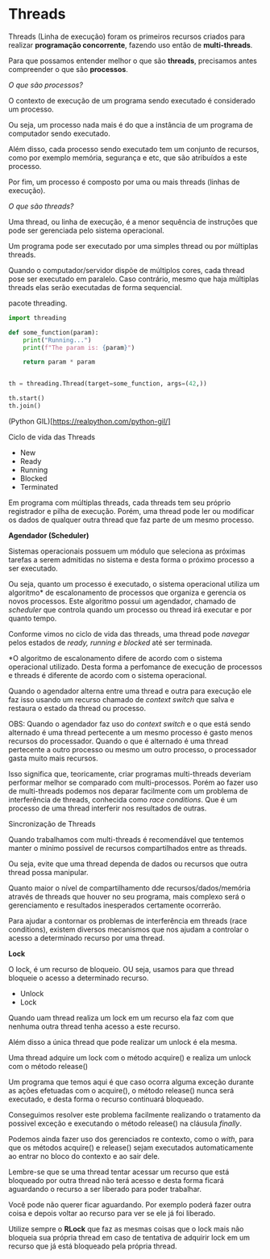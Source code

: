 # Threads

Threads (Linha de execução) foram os primeiros recursos criados para realizar **programação concorrente**, fazendo uso então de **multi-threads**.

Para que possamos entender melhor o que são **threads**, precisamos antes compreender o que são **processos**.

*O que são processos?*

O contexto de execução de um programa sendo executado é considerado um processo.

Ou seja, um processo nada mais é do que a instância de um programa de computador sendo executado.

Além disso, cada processo sendo executado tem um conjunto de recursos, como por exemplo memória, segurança e etc, que são atribuídos a este processo.

Por fim, um processo é composto por uma ou mais threads (linhas de execução).

*O que são threads?*

Uma thread, ou linha de execução, é a menor sequência de instruções que pode ser gerenciada pelo sistema operacional.

Um programa pode ser executado por uma simples thread ou por múltiplas threads.

Quando o computador/servidor dispõe de múltiplos cores, cada thread pose ser executado em paralelo. Caso contrário, mesmo que haja múltiplas threads elas serão executadas de forma sequencial.

pacote threading.

```python
import threading

def some_function(param):
    print("Running...")
    print(f"The param is: {param}")

    return param * param


th = threading.Thread(target=some_function, args=(42,))

th.start()
th.join()
```

(Python GIL)[https://realpython.com/python-gil/]

Ciclo de vida das Threads

- New
- Ready
- Running
- Blocked
- Terminated

Em programa com múltiplas threads, cada threads tem seu próprio registrador e pilha de execução.
Porém, uma thread pode ler ou modificar os dados de qualquer outra thread que faz parte de um mesmo processo.

**Agendador (Scheduler)**

Sistemas operacionais possuem um módulo que seleciona as próximas tarefas a serem admitidas no sistema e desta forma o próximo processo a ser executado.

Ou seja, quanto um processo é executado, o sistema operacional utiliza um algoritmo* de escalonamento de processos que organiza e gerencia os novos processos. Este algoritmo possui um agendador, chamado de *scheduler* que controla quando um processo ou thread irá executar e por quanto tempo.

Conforme vimos no ciclo de vida das threads, uma thread pode *navegar* pelos estados de *ready, running e blocked* até ser terminada.

*O algoritmo de escalonamento difere de acordo com o sistema operacional utilizado. Desta forma a perfomance de execução de processos e threads é diferente de acordo com o sistema operacional.

Quando o agendador alterna entre uma thread e outra para execução ele faz isso usando um recurso chamado de *context switch* que salva e restaura o estado da thread ou processo.

OBS: Quando o agendador faz uso do *context switch* e o que está sendo alternado é uma thread pertecente a um mesmo processo é gasto menos recursos do processador. Quando o que é alternado é uma thread pertecente a outro processo ou mesmo um outro processo, o processador gasta muito mais recursos.

Isso significa que, teoricamente, criar programas multi-threads deveriam performar melhor se comparado com multi-processos. Porém ao fazer uso de multi-threads podemos nos deparar facilmente com um problema de interferência de threads, conhecida como *race conditions*. Que é um processo de uma thread interferir nos resultados de outras.

Sincronização de Threads

Quando trabalhamos com multi-threads é recomendável que tentemos manter o minimo possivel de recursos compartilhados entre as threads.

Ou seja, evite que uma thread dependa de dados ou recursos que outra thread possa manipular.

Quanto maior o nível de compartilhamento dde recursos/dados/memória através de threads que houver no seu programa, mais complexo será o gerenciamento e resultados inesperados certamente ocorrerão.

Para ajudar a contornar os problemas de interferência em threads (race conditions), existem diversos mecanismos que nos ajudam a controlar o acesso a determinado recurso por uma thread.

**Lock**

O lock, é um recurso de bloqueio. OU seja, usamos para que thread bloqueie o acesso a determinado recurso.

- Unlock
- Lock

Quando uam thread realiza um lock em um recurso ela faz com que nenhuma outra thread tenha acesso a este recurso.

Além disso a única thread que pode realizar um unlock é ela mesma.

Uma thread adquire um lock com o método acquire() e realiza um unlock com o método release()

Um programa que temos aqui é que caso ocorra alguma exceção durante as ações efetuadas com o acquire(), o método release() nunca será executado, e desta forma o recurso continuará bloqueado.

Conseguimos resolver este problema facilmente realizando o tratamento da possivel exceção e executando o método release() na cláusula *finally*.

Podemos ainda fazer uso dos gerenciados re contexto, como o *with*, para que os métodos acquire() e release() sejam executados automaticamente ao entrar no bloco do contexto e ao sair dele.

Lembre-se que se uma thread tentar acessar um recurso que está bloqueado por outra thread não terá acesso e desta forma ficará aguardando o recurso a ser liberado para poder trabalhar.

Você pode não querer ficar aguardando. Por exemplo poderá fazer outra coisa e depois voltar ao recurso para ver se ele já foi liberado.

Utilize sempre o **RLock** que faz as mesmas coisas que o lock mais não bloqueia sua própria thread em caso de tentativa de adquirir lock em um recurso que já está bloqueado pela própria thread.
